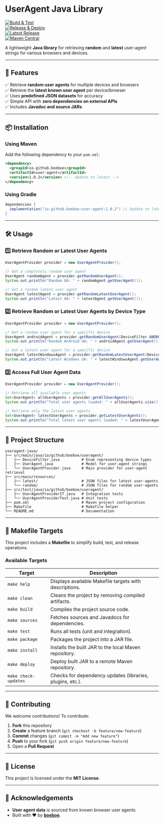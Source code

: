 # **UserAgent Java Library**

[![Build & Test](https://github.com/boeboe/useragent-java/actions/workflows/ci.yml/badge.svg)](https://github.com/boeboe/useragent-java/actions/workflows/ci.yml)  
[![Release & Deploy](https://github.com/boeboe/useragent-java/actions/workflows/release.yml/badge.svg)](https://github.com/boeboe/useragent-java/actions/workflows/release.yml)  
[![Latest Release](https://img.shields.io/github/v/release/boeboe/useragent-java)](https://github.com/boeboe/useragent-java/releases)  
[![Maven Central](https://img.shields.io/maven-central/v/be.boeboe/user-agent)](https://search.maven.org/artifact/be.boeboe/user-agent)

A lightweight **Java library** for retrieving **random** and **latest** user-agent strings for various browsers and devices.

---

## **📌 Features**

✅ Retrieve **random user agents** for multiple devices and browsers  
✅ Retrieve the **latest known user agent** per device/browser  
✅ Uses **predefined JSON datasets** for accuracy  
✅ Simple API with **zero dependencies on external APIs**  
✅ Includes **Javadoc and source JARs**

---

## **📦 Installation**

### **Using Maven**

Add the following dependency to your `pom.xml`:

```xml
<dependency>
  <groupId>io.github.boeboe</groupId>
  <artifactId>user-agent</artifactId>
  <version>1.0.2</version> <!-- Update to latest -->
</dependency>
```

### **Using Gradle**

```groovy
dependencies {
  implementation("io.github.boeboe:user-agent:1.0.2") // Update to latest
}
```

---

## **🛠️ Usage**

### **1️⃣ Retrieve Random or Latest User Agents**

```java
UserAgentProvider provider = new UserAgentProvider();

// Get a completely random user agent
UserAgent randomAgent = provider.getRandomUserAgent();
System.out.println("Random UA: " + randomAgent.getUserAgent());

// Get a random latest user agent
UserAgent latestAgent = provider.getRandomLatestUserAgent();
System.out.println("Latest UA: " + latestAgent.getUserAgent());
```

### **2️⃣ Retrieve Random or Latest User Agents by Device Type**

```java
UserAgentProvider provider = new UserAgentProvider();

// Get a random user agent for a specific device
UserAgent androidAgent = provider.getRandomUserAgent(DeviceFilter.ANDROID);
System.out.println("Random Android UA: " + androidAgent.getUserAgent());

// Get a latest user agent for a specific device
UserAgent latestWindowsAgent = provider.getRandomLatestUserAgent(DeviceFilter.WINDOWS);
System.out.println("Latest Windows UA: " + latestWindowsAgent.getUserAgent());
```

### **3️⃣ Access Full User Agent Data**

```java
UserAgentProvider provider = new UserAgentProvider();

// Retrieve all available user agents
Set<UserAgent> allUserAgents = provider.getAllUserAgents();
System.out.println("Total user agents loaded: " + allUserAgents.size());

// Retrieve only the latest user agents
Set<UserAgent> latestUserAgents = provider.getLatestUserAgents();
System.out.println("Total latest user agents loaded: " + latestUserAgents.size());
```

---

## **📂 Project Structure**

```
useragent-java/
├── src/main/java/io/github/boeboe/useragent/
│   ├── DeviceFilter.java          # Enum representing device types
│   ├── UserAgent.java             # Model for user-agent strings
│   └── UserAgentProvider.java     # Main provider for user-agent retrieval
├── src/main/resources/
│   ├── latest/                    # JSON files for latest user-agents
│   └── random/                    # JSON files for random user-agents
├── src/test/java/io/github/boeboe/useragent/
│   ├── UserAgentProviderIT.java   # Integration tests
│   └── UserAgentProviderTest.java # Unit tests
├── pom.xml                        # Maven project configuration
├── Makefile                       # Makefile helper
└── README.md                      # Documentation
```

---

## **🔨 Makefile Targets**

This project includes a **Makefile** to simplify build, test, and release operations.

### **Available Targets**

| Target               | Description                                               |
| -------------------- | --------------------------------------------------------- |
| `make help`          | Displays available Makefile targets with descriptions.    |
| `make clean`         | Cleans the project by removing compiled artifacts.        |
| `make build`         | Compiles the project source code.                         |
| `make sources`       | Fetches sources and Javadocs for dependencies.            |
| `make test`          | Runs all tests (unit and integration).                    |
| `make package`       | Packages the project into a JAR file.                     |
| `make install`       | Installs the built JAR to the local Maven repository.     |
| `make deploy`        | Deploy built JAR to a remote Maven repository.            |
| `make check-updates` | Checks for dependency updates (libraries, plugins, etc.). |

---

## **🚀 Contributing**

We welcome contributions! To contribute:

1. **Fork** this repository
2. **Create** a feature branch (`git checkout -b feature/new-feature`)
3. **Commit** changes (`git commit -m "Add new feature"`)
4. **Push** to your fork (`git push origin feature/new-feature`)
5. Open a **Pull Request**

---

## **📝 License**

This project is licensed under the **MIT License**.

---

## **📣 Acknowledgements**

- **User agent data** is sourced from known browser user agents.
- Built with ❤️ by **[boeboe](https://github.com/boeboe)**.
